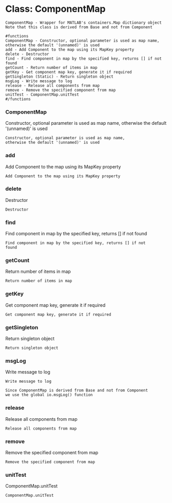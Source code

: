 # Class: ComponentMap



    
    ComponentMap - Wrapper for MATLAB's containers.Map dictionary object  
    Note that this class is derived from Base and not from Component  
      
    #functions  
    ComponentMap - Constructor, optional parameter is used as map name, otherwise the default '(unnamed)' is used  
    add - Add Component to the map using its MapKey property  
    delete - Destructor  
    find - Find component in map by the specified key, returns [] if not found  
    getCount - Return number of items in map  
    getKey - Get component map key, generate it if required  
    getSingleton (Static) - Return singleton object  
    msgLog - Write message to log  
    release - Release all components from map  
    remove - Remove the specified component from map  
    unitTest - ComponentMap.unitTest  
    #/functions  
      
### ComponentMap

Constructor, optional parameter is used as map name, otherwise the default '(unnamed)' is used


    
    Constructor, optional parameter is used as map name,  
    otherwise the default '(unnamed)' is used  
### add

Add Component to the map using its MapKey property


    
    Add Component to the map using its MapKey property  
      
### delete

Destructor


    
    Destructor  
### find

Find component in map by the specified key, returns [] if not found


    
    Find component in map by the specified key, returns [] if not  
    found  
### getCount

Return number of items in map


    
    Return number of items in map  
### getKey

Get component map key, generate it if required


    
    Get component map key, generate it if required  
### getSingleton

Return singleton object


    
    Return singleton object  
### msgLog

Write message to log


    
    Write message to log  
      
    Since ComponentMap is derived from Base and not from Component  
    we use the global io.msgLog() function  
### release

Release all components from map


    
    Release all components from map  
      
### remove

Remove the specified component from map


    
    Remove the specified component from map  
      
### unitTest

ComponentMap.unitTest


    
    ComponentMap.unitTest  
      
